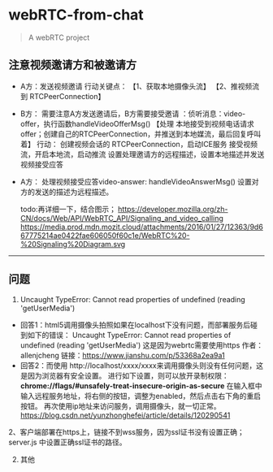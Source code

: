 # webRTC-from-chat

> A webRTC project
## 注意视频邀请方和被邀请方
- A方：发送视频邀请
行动关键点：
  【1、获取本地摄像头流】
  【2、推视频流到 RTCPeerConnection】 
- B方：
需要注意A方发送邀请后，B方需要接受邀请 ：侦听消息：video-offer，执行函数handleVideoOfferMsg()
【处理 本地接受到视频电话请求offer；创建自己的RTCPeerConnection，并推送到本地媒流，最后回复呼叫着】
  行动：
  创建视频会话的 RTCPeerConnection，启动ICE服务
  接受视频流，开启本地流，启动推流
    设置处理邀请方的远程描述，设置本地描述并发送视频接受应答
- A方：
  处理视频接受应答video-answer: handleVideoAnswerMsg()
    设置对方的发送的描述为远程描述。


    todo:再详细一下，结合图示；
    https://developer.mozilla.org/zh-CN/docs/Web/API/WebRTC_API/Signaling_and_video_calling
    https://media.prod.mdn.mozit.cloud/attachments/2016/01/27/12363/9d667775214ae0422fae606050f60c1e/WebRTC%20-%20Signaling%20Diagram.svg
***
## 问题
1. Uncaught TypeError: Cannot read properties of undefined (reading 'getUserMedia')

  + 回答1：html5调用摄像头拍照如果在localhost下没有问题，而部署服务后碰到如下的错误：
Uncaught TypeError: Cannot read properties of undefined (reading 'getUserMedia')
这是因为webrtc需要使用https
作者：allenjcheng
链接：https://www.jianshu.com/p/53368a2ea9a1
  + 回答2：而使用 http://localhost/xxxx/xxxx来调用摄像头则没有任何问题，这是因为浏览器有安全设置。
进行如下设置，则可以放开录制权限：
**chrome://flags/#unsafely-treat-insecure-origin-as-secure**
在输入框中输入远程服务地址，将右侧的按钮，调整为enabled，然后点击右下角的重启按钮。
再次使用ip地址来访问服务，调用摄像头，就一切正常。 
https://blog.csdn.net/yunzhonghefei/article/details/120290541


2、客户端部署在https上，链接不到wss服务，因为ssl证书没有设置正确；
  server.js 中设置正确ssl证书的路径。
 
2. 其他